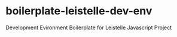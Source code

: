 # boilerplate-leistelle-dev-env
Development Evironment Boilerplate for Leistelle Javascript Project 
